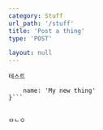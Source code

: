```yaml
---
category: Stuff
url_path: '/stuff'
title: 'Post a thing'
type: 'POST'

layout: null
---
```


```
테스트

```

```{
    name: 'My new thing'
}```


ㅁㄴㅇ